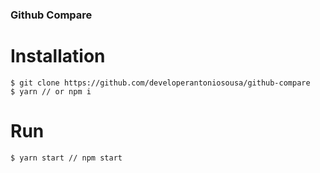 ### Github Compare

# Installation

```
$ git clone https://github.com/developerantoniosousa/github-compare
$ yarn // or npm i
```

# Run

```
$ yarn start // npm start
```
